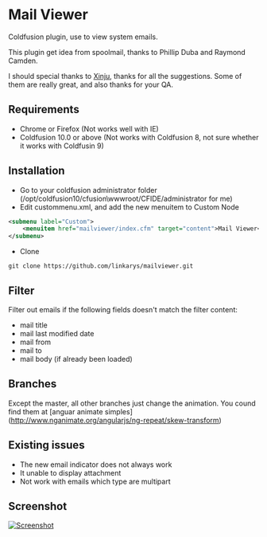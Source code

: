 Mail Viewer
==========

Coldfusion plugin, use to view system emails.

This plugin get idea from spoolmail, thanks to Phillip Duba and Raymond Camden.

I should special thanks to [Xinju](https://github.com/xinju), thanks for all the suggestions. Some of them are really great, and also thanks for your QA.

## Requirements
- Chrome or Firefox (Not works well with IE)
- Coldfusion 10.0 or above (Not works with Coldfusion 8, not sure whether it works with Coldfusin 9)

## Installation
* Go to your coldfusion administrator folder (/opt/coldfusion10/cfusion\wwwroot/CFIDE/administrator for me)
* Edit custommenu.xml, and add the new menuitem to Custom Node
```xml
<submenu label="Custom">
	<menuitem href="mailviewer/index.cfm" target="content">Mail Viewer</menuitem>
</submenu>
```
* Clone
```git
git clone https://github.com/linkarys/mailviewer.git
```

## Filter
Filter out emails if the following fields doesn't match the filter content:
- mail title
- mail last modified date
- mail from
- mail to
- mail body (if already been loaded)

## Branches
Except the master, all other branches just change the animation. You cound find them at [anguar animate simples] (http://www.nganimate.org/angularjs/ng-repeat/skew-transform)

## Existing issues
- The new email indicator does not always work
- It unable to display attachment
- Not work with emails which type are multipart


## Screenshot
[![Screenshot](http://thumbsnap.com/s/rSvQFIUR.png)](http://thumbsnap.com/i/rSvQFIUR.png?0316)
